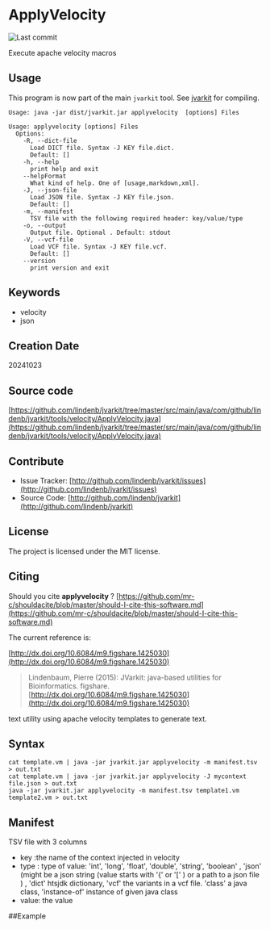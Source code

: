 # ApplyVelocity

![Last commit](https://img.shields.io/github/last-commit/lindenb/jvarkit.png)

Execute apache velocity macros 


## Usage


This program is now part of the main `jvarkit` tool. See [jvarkit](JvarkitCentral.md) for compiling.


```
Usage: java -jar dist/jvarkit.jar applyvelocity  [options] Files

Usage: applyvelocity [options] Files
  Options:
    -R, --dict-file
      Load DICT file. Syntax -J KEY file.dict.
      Default: []
    -h, --help
      print help and exit
    --helpFormat
      What kind of help. One of [usage,markdown,xml].
    -J, --json-file
      Load JSON file. Syntax -J KEY file.json.
      Default: []
    -m, --manifest
      TSV file with the following required header: key/value/type
    -o, --output
      Output file. Optional . Default: stdout
    -V, --vcf-file
      Load VCF file. Syntax -J KEY file.vcf.
      Default: []
    --version
      print version and exit

```


## Keywords

 * velocity
 * json



## Creation Date

20241023

## Source code 

[https://github.com/lindenb/jvarkit/tree/master/src/main/java/com/github/lindenb/jvarkit/tools/velocity/ApplyVelocity.java](https://github.com/lindenb/jvarkit/tree/master/src/main/java/com/github/lindenb/jvarkit/tools/velocity/ApplyVelocity.java)


## Contribute

- Issue Tracker: [http://github.com/lindenb/jvarkit/issues](http://github.com/lindenb/jvarkit/issues)
- Source Code: [http://github.com/lindenb/jvarkit](http://github.com/lindenb/jvarkit)

## License

The project is licensed under the MIT license.

## Citing

Should you cite **applyvelocity** ? [https://github.com/mr-c/shouldacite/blob/master/should-I-cite-this-software.md](https://github.com/mr-c/shouldacite/blob/master/should-I-cite-this-software.md)

The current reference is:

[http://dx.doi.org/10.6084/m9.figshare.1425030](http://dx.doi.org/10.6084/m9.figshare.1425030)

> Lindenbaum, Pierre (2015): JVarkit: java-based utilities for Bioinformatics. figshare.
> [http://dx.doi.org/10.6084/m9.figshare.1425030](http://dx.doi.org/10.6084/m9.figshare.1425030)



text utility using apache velocity templates to generate text.

## Syntax

```
cat template.vm | java -jar jvarkit.jar applyvelocity -m manifest.tsv > out.txt
cat template.vm | java -jar jvarkit.jar applyvelocity -J mycontext file.json > out.txt
java -jar jvarkit.jar applyvelocity -m manifest.tsv template1.vm template2.vm > out.txt
```

## Manifest

TSV file with 3 columns

- key :the name of the context injected in velocity
- type : type of value: 'int', 'long', 'float', 'double', 'string', 'boolean' , 'json' (might be a json string (value starts with '{' or '[' ) or a path to a json file ) , 'dict' htsjdk dictionary,
  'vcf' the variants in a vcf file. 'class' a java class, 'instance-of' instance of given java class
- value: the value 


##Example





